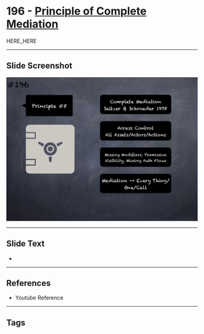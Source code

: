 # 196 - [Principle of Complete Mediation](Principle%20of%20Complete%20Mediation.md)

HERE_HERE

___
## Slide Screenshot
![0196.png](../images/pitfalls_and_best_practices201/196.png)
___
## Slide Text
- 
___
## References
- Youtube Reference
___
## Tags
